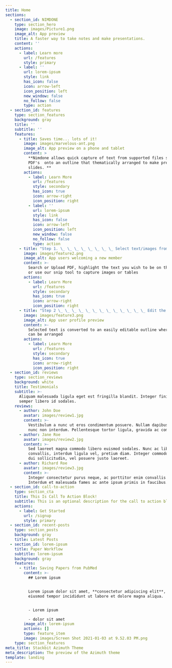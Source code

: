 ```yaml
---
title: Home
sections:
  - section_id: NIMDONE
    type: section_hero
    image: images/Picture1.png
    image_alt: App preview
    title: A faster way to take notes and make presentations.
    content: ''
    actions:
      - label: Learn more
        url: /features
        style: primary
      - label: ''
        url: lorem-ipsum
        style: link
        has_icon: false
        icon: arrow-left
        icon_position: left
        new_window: false
        no_follow: false
        type: action
  - section_id: features
    type: section_features
    background: gray
    title: ''
    subtitle: ''
    features:
      - title: Saves time... lots of it!
        image: images/marvelous-ant.png
        image_alt: App preview on a phone and tablet
        content: >
          **Nimdone allows quick capture of text from supported files such as
          PDF's  onto an outline that thematically arranged to make presentation
          slides. **
        actions:
          - label: Learn More
            url: /features
            style: secondary
            has_icon: true
            icon: arrow-right
            icon_position: right
          - label: ''
            url: lorem-ipsum
            style: link
            has_icon: false
            icon: arrow-left
            icon_position: left
            new_window: false
            no_follow: false
            type: action
      - title: "Step 1. \_ \_ \_ \_ \_ \_ \_ \_ Select text/images from PDF"
        image: images/feature2.png
        image_alt: App users welcoming a new member
        content: >-
          Search or Upload PDF, highlight the text you wish to be on the slide
          or use our snip tool to capture images or tables
        actions:
          - label: Learn More
            url: /features
            style: secondary
            has_icon: true
            icon: arrow-right
            icon_position: right
      - title: "Step 2 \_ \_ \_ \_ \_ \_ \_ \_ \_ \_ \_ \_ \_ Edit the outline"
        image: images/feature3.png
        image_alt: App user profile preview
        content: >-
          Selected text is converted to an easily editable outline where content
          can be arranged 
        actions:
          - label: Learn More
            url: /features
            style: secondary
            has_icon: true
            icon: arrow-right
            icon_position: right
  - section_id: reviews
    type: section_reviews
    background: white
    title: Testimonials
    subtitle: >-
      Aliquam malesuada ligula eget est fringilla blandit. Integer finibus
      semper libero id sodales. 
    reviews:
      - author: John Doe
        avatar: images/review1.jpg
        content: >-
          Vestibulum a nunc ut eros condimentum posuere. Nullam dapibus quis
          nunc non interdum. Pellentesque tortor ligula, gravida ac commodo eu.
      - author: Jane Roe
        avatar: images/review2.jpg
        content: >-
          Sed laoreet magna commodo libero euismod sodales. Nunc ac libero
          convallis, interdum ligula vel, pretium diam. Integer commodo sem at
          dui sollicitudin, vel posuere justo laoreet.
      - author: Richard Roe
        avatar: images/review3.jpg
        content: >-
          Integer consectetur purus neque, ac porttitor enim convallis vitae.
          Interdum et malesuada fames ac ante ipsum primis in faucibus.
  - section_id: call-to-action
    type: section_cta
    title: This Is Call To Action Block!
    subtitle: This is an optional description for the call to action block.
    actions:
      - label: Get Started
        url: /signup
        style: primary
  - section_id: recent-posts
    type: section_posts
    background: gray
    title: Latest Posts
  - section_id: lorem-ipsum
    title: Paper Workflow
    subtitle: lorem-ipsum
    background: gray
    features:
      - title: Saving Papers from PubMed
        content: >-
          ## Lorem ipsum


          Lorem ipsum dolor sit amet, **consectetur adipiscing elit**, sed do
          eiusmod tempor incididunt ut labore et dolore magna aliqua.


          - Lorem ipsum

          - dolor sit amet
        image_alt: lorem-ipsum
        actions: []
        type: feature_item
        image: images/Screen Shot 2021-01-03 at 9.52.03 PM.png
    type: section_features
meta_title: Stackbit Azimuth Theme
meta_description: The preview of the Azimuth theme
template: landing
---
```

